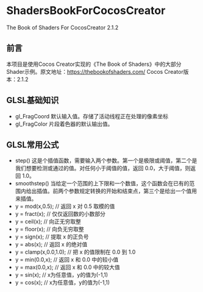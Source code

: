 # ShadersBookForCocosCreator
The Book of Shaders For CocosCreator 2.1.2
## 前言
本项目是使用Cocos Creator实现的《The Book of Shaders》中的大部分Shader示例。原文地址：https://thebookofshaders.com/
Cocos Creator版本：2.1.2

## GLSL基础知识
- gl_FragCoord 默认输入值。存储了活动线程正在处理的像素坐标
- gl_FragColor 片段着色器的默认输出值。
## GLSL常用公式
- step()
这是个插值函数，需要输入两个参数。第一个是极限或阈值，第二个是我们想要检测或通过的值。对任何小于阈值的值，返回 0.0，大于阈值，则返回 1.0。
- smoothstep() 当给定一个范围的上下限和一个数值，这个函数会在已有的范围内给出插值。前两个参数规定转换的开始和结束点，第三个是给出一个值用来插值。
- y = mod(x,0.5); // 返回 x 对 0.5 取模的值
- y = fract(x); // 仅仅返回数的小数部分
- y = ceil(x);  // 向正无穷取整
- y = floor(x); // 向负无穷取整
- y = sign(x);  // 提取 x 的正负号
- y = abs(x);   // 返回 x 的绝对值
- y = clamp(x,0.0,1.0); // 把 x 的值限制在 0.0 到 1.0
- y = min(0.0,x);   // 返回 x 和 0.0 中的较小值
- y = max(0.0,x);   // 返回 x 和 0.0 中的较大值 
- y = sin(x); // x为任意值，y的值为(-1,1)
- y = cos(x); // x为任意值，y的值为(-1,1)